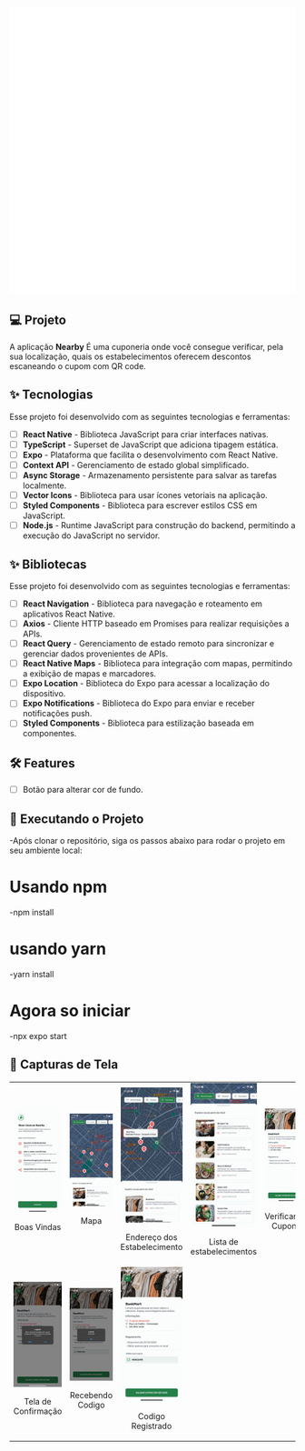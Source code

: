 



![cover](assets/images/splash-icon.png )

## 💻 Projeto

A aplicação **Nearby** É uma cuponeria onde você consegue verificar, pela sua localização, quais os estabelecimentos oferecem descontos escaneando o cupom com QR code.

## ✨ Tecnologias

Esse projeto foi desenvolvido com as seguintes tecnologias e ferramentas:

-   [ ] **React Native** - Biblioteca JavaScript para criar interfaces nativas.
-   [ ] **TypeScript** - Superset de JavaScript que adiciona tipagem estática.
-   [ ] **Expo** - Plataforma que facilita o desenvolvimento com React Native.
-   [ ] **Context API** - Gerenciamento de estado global simplificado.
-   [ ] **Async Storage** - Armazenamento persistente para salvar as tarefas localmente.
-   [ ] **Vector Icons** - Biblioteca para usar ícones vetoriais na aplicação.
-   [ ] **Styled Components** - Biblioteca para escrever estilos CSS em JavaScript.
-   [ ] **Node.js** - Runtime JavaScript para construção do backend, permitindo a execução do JavaScript no servidor.

## ✨ Bibliotecas

Esse projeto foi desenvolvido com as seguintes tecnologias e ferramentas:

-   [ ] **React Navigation** - Biblioteca para navegação e roteamento em aplicativos React Native.
-   [ ] **Axios** - Cliente HTTP baseado em Promises para realizar requisições a APIs.
-   [ ] **React Query** - Gerenciamento de estado remoto para sincronizar e gerenciar dados provenientes de APIs.
-   [ ] **React Native Maps** - Biblioteca para integração com mapas, permitindo a exibição de mapas e marcadores.
-   [ ] **Expo Location** - Biblioteca do Expo para acessar a localização do dispositivo.
-   [ ] **Expo Notifications** - Biblioteca do Expo para enviar e receber notificações push.
-   [ ] **Styled Components** - Biblioteca para estilização baseada em componentes.

## :hammer_and_wrench: Features


-   [ ] Botão para alterar cor de fundo.

## 🚀 Executando o Projeto

-Após clonar o repositório, siga os passos abaixo para rodar o projeto em seu ambiente local:

# Usando npm
-npm install

# usando yarn
-yarn install

# Agora so iniciar
-npx expo start

## 📸 Capturas de Tela

<table>
  <tr>
    <td align="center">
      <img alt="Sem Tarefas" src="covers_for_git/1-Boasvindas.jpeg" width="200px">
      <p>Boas Vindas</p>
    </td>
    <td align="center">
      <img alt="Escrevendo Tarefas" src="covers_for_git/2-mapa.jpeg" width="200px">
      <p>Mapa</p>
    </td>
    <td align="center">
      <img alt="Tarefa Adicionada" src="covers_for_git/3- end.estabelicimento.jpeg" width="200px">
      <p>Endereço dos Estabelecimento</p>
    </td>
    <td align="center">
      <img alt="Tarefa Concluída" src="covers_for_git/4-est.lista.jpeg" width="200px">
      <p>Lista de estabelecimentos</p>
    </td>
    <td align="center">
      <img alt="Tarefas em Série" src="covers_for_git/5- verificando cupons.jpeg" width="200px">
      <p>Verificando Cupons</p>
    </td>
    <td align="center">
      <img alt="Tela de Confirmação" src="covers_for_git/6- lendoqrcode.jpeg" width="200px">
      <p>Lendo QR Code</p>
    </td>
    </tr>
    <tr>
    <td align="center">
      <img alt="Tela de Confirmação" src="covers_for_git/7-confirmandocupon.jpeg" width="200px">
      <p>Tela de Confirmação</p>
    </td>
    <td align="center">
      <img alt="Tela de Confirmação" src="covers_for_git/8- recebendo codigo.jpeg" width="200px">
      <p>Recebendo Codigo</p>
    </td>
    <td align="center">
      <img alt="Tela de Confirmação" src="covers_for_git/9-codigo registrado.jpeg" width="200px">
      <p>Codigo Registrado</p>
    </td>
  </tr>

</table>


